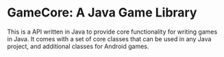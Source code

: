 # GameCore: A Java Game Library

This is a API written in Java to provide core functionality for writing games in Java. It comes with a set of core classes that can be used in any Java project, and additional classes for Android games.
